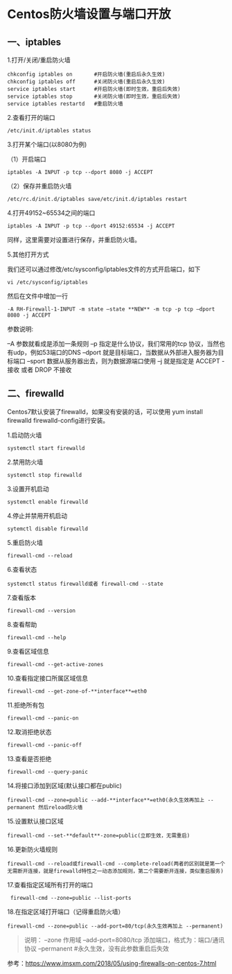 # Centos防火墙设置与端口开放

## 一、iptables

1.打开/关闭/重启防火墙

```shell
chkconfig iptables on 		#开启防火墙(重启后永久生效)
chkconfig iptables off		#关闭防火墙(重启后永久生效)
service iptables start		#开启防火墙(即时生效，重启后失效)
service iptables stop		#关闭防火墙(即时生效，重启后失效)
service iptables restartd	#重启防火墙
```

2.查看打开的端口

```shell
/etc/init.d/iptables status
```

3.打开某个端口(以8080为例)

（1）开启端口

```shell
iptables -A INPUT -p tcp --dport 8080 -j ACCEPT
```
（2）保存并重启防火墙
```shell
/etc/rc.d/init.d/iptables save/etc/init.d/iptables restart
```
4.打开49152~65534之间的端口
```shell
iptables -A INPUT -p tcp --dport 49152:65534 -j ACCEPT
```
同样，这里需要对设置进行保存，并重启防火墙。

5.其他打开方式

我们还可以通过修改/etc/sysconfig/iptables文件的方式开启端口，如下
```shell
vi /etc/sysconfig/iptables
```
然后在文件中增加一行
```shell
-A RH-Firewall-1-INPUT -m state –state **NEW** -m tcp -p tcp –dport 8080 -j ACCEPT
```

参数说明:

–A 参数就看成是添加一条规则
–p 指定是什么协议，我们常用的tcp 协议，当然也有udp，例如53端口的DNS
–dport 就是目标端口，当数据从外部进入服务器为目标端口
–sport 数据从服务器出去，则为数据源端口使用
–j 就是指定是 ACCEPT -接收 或者 DROP 不接收

## 二、firewalld

Centos7默认安装了firewalld，如果没有安装的话，可以使用 yum install firewalld firewalld-config进行安装。

1.启动防火墙
```shell
systemctl start firewalld
```
2.禁用防火墙
```shell
systemctl stop firewalld
```
3.设置开机启动
```shell
systemctl enable firewalld
```
4.停止并禁用开机启动
```shell
sytemctl disable firewalld
```
5.重启防火墙
```shell
firewall-cmd --reload 
```
6.查看状态
```shell
systemctl status firewalld或者 firewall-cmd --state
```
7.查看版本
```shell
firewall-cmd --version
```
8.查看帮助
```shell
firewall-cmd --help
```
9.查看区域信息
```shell
firewall-cmd --get-active-zones
```
10.查看指定接口所属区域信息
```shell
firewall-cmd --get-zone-of-**interface**=eth0
```
11.拒绝所有包
```shell
firewall-cmd --panic-on
```
12.取消拒绝状态
```shell
firewall-cmd --panic-off
```
13.查看是否拒绝
```shell
firewall-cmd --query-panic
```
14.将接口添加到区域(默认接口都在public)
```shell
firewall-cmd --zone=public --add-**interface**=eth0(永久生效再加上 --permanent 然后reload防火墙
```
15.设置默认接口区域
```shell
firewall-cmd --set-**default**-zone=public(立即生效，无需重启)
```
16.更新防火墙规则
```shell
firewall-cmd --reload或firewall-cmd --complete-reload(两者的区别就是第一个无需断开连接，就是firewalld特性之一动态添加规则，第二个需要断开连接，类似重启服务)
```
17.查看指定区域所有打开的端口
```shell
 firewall-cmd --zone=public --list-ports
```
18.在指定区域打开端口（记得重启防火墙）
```shell
firewall-cmd --zone=public --add-port=80/tcp(永久生效再加上 --permanent)
```
> 说明：
> –zone 作用域
> –add-port=8080/tcp 添加端口，格式为：端口/通讯协议
> –permanent #永久生效，没有此参数重启后失效



参考：https://www.imsxm.com/2018/05/using-firewalls-on-centos-7.html